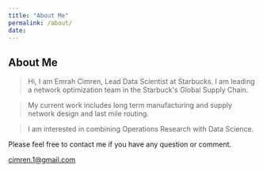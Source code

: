 ```yaml
---
title: "About Me"
permalink: /about/
date:
---
```


## About Me

> Hi, I am Emrah Cimren, Lead Data Scientist at Starbucks. I am leading a network optimization team in the Starbuck's Global Supply Chain.

> My current work includes long term manufacturing and supply network design and last mile routing. 

> I am interested in combining Operations Research with Data Science.

Please feel free to contact me if you have any question or comment.

[cimren.1@gmail.com](mailto:cimren.1@gmail.com)
